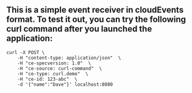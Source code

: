 ## This is a simple event receiver in cloudEvents format. To test it out, you can try the following curl command after you launched the application:

    curl -X POST \
        -H "content-type: application/json"  \
        -H "ce-specversion: 1.0"  \
        -H "ce-source: curl-command"  \
        -H "ce-type: curl.demo"  \
        -H "ce-id: 123-abc"  \
        -d '{"name":"Dave"}' localhost:8080
        
